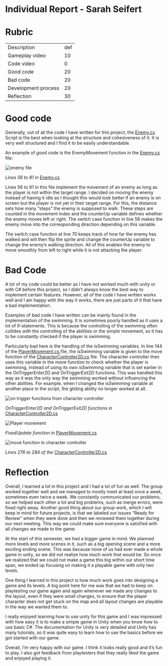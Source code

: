 # Individual Report - Sarah Seifert


# Rubric


<table>
  <tr>
   <td>Description
   </td>
   <td>def
   </td>
  </tr>
  <tr>
   <td>Gameplay video
   </td>
   <td>10
   </td>
  </tr>
  <tr>
   <td>Code video
   </td>
   <td>0
   </td>
  </tr>
  <tr>
   <td>Good code
   </td>
   <td>20
   </td>
  </tr>
  <tr>
   <td>Bad code
   </td>
   <td>20
   </td>
  </tr>
  <tr>
   <td>Development process
   </td>
   <td>20
   </td>
  </tr>
  <tr>
   <td>Reflection
   </td>
   <td>30
   </td>
  </tr>
</table>





# Good code

Generally, out of all the code I have written for this project, the [Enemy.cs](https://git.gvk.idi.ntnu.no/course/imt3603/imt3603-2022-workspace/symbiosis/this-symbiotic-world-of-ours/-/blob/main/This_Symbiotic_World_Of_Ours/Assets/Scripts/Enemy.cs) Script is the best when looking at the structure and cohesiveness of it. It is very well structured and I find it to be easily understandable.

An example of good code is the EnemyMovement function in the [Enemy.cs](https://git.gvk.idi.ntnu.no/course/imt3603/imt3603-2022-workspace/symbiosis/this-symbiotic-world-of-ours/-/blob/main/This_Symbiotic_World_Of_Ours/Assets/Scripts/Enemy.cs) file:


![enemy file](./Images/enemies_sarah.png)
 

*Lines 56 to 81 in* [Enemy.cs](https://git.gvk.idi.ntnu.no/course/imt3603/imt3603-2022-workspace/symbiosis/this-symbiotic-world-of-ours/-/blob/main/This_Symbiotic_World_Of_Ours/Assets/Scripts/Enemy.cs)


Lines 56 to 81 in this file implement the movement of an enemy as long as the player is not within the target range. I decided on moving the enemy instead of having it idle as I thought this would look better if an enemy is on screen but the player is not yet in their target range. For this, the distance sets how many “steps” the enemy is supposed to walk. These steps are counted in the movement index and the counterUp variable defines whether the enemy moves left or right. The switch case function in line 56 makes the enemy move into the corresponding direction depending on this variable.

The switch case function at line 70 keeps track of how far the enemy has walked and will then flip the sprite and change the counterUp variable to change the enemy’s walking direction. All of this enables the enemy to move smoothly from left to right while it is not attacking the player.


# Bad Code

A lot of my code could be better as I have not worked much with unity or with C# before this project, so I didn’t always know the best way to implement certain features. However, all of the code I have written works well and I am happy with the way it works, there are just parts of it that have a bad implementation.

Examples of bad code I have written can be mainly found in the implementation of the swimming. It is sometimes poorly handled as it uses a lot of if-statements. This is because the controlling of the swimming often collides with the controlling of the abilities or the simple movement, so it has to be constantly checked if the player is swimming.

 

Particularly bad here is the handling of the isSwimming variables. In line 144 of the [PlayerMovement.cs ](https://git.gvk.idi.ntnu.no/course/imt3603/imt3603-2022-workspace/symbiosis/this-symbiotic-world-of-ours/-/blob/main/This_Symbiotic_World_Of_Ours/Assets/Scripts/PlayerMovement.cs)file, the isSwimming variable is given to the move function of the  [CharacterController2D.cs](https://git.gvk.idi.ntnu.no/course/imt3603/imt3603-2022-workspace/symbiosis/this-symbiotic-world-of-ours/-/blob/main/This_Symbiotic_World_Of_Ours/Assets/Scripts/CharacterController2D.cs) file. The character controller then uses this variable in the move function to check whether the player is swimming, instead of using its own isSwimming variable that is set earlier in the OnTriggerEnter2D and OnTriggerExit2D functions. This was handled this way as it was the only way the swimming worked without influencing the other abilities. For example, when I changed the isSwimming variable at another place in the script, the gliding ability no longer worked at all.



![on trigger functions from character controller](./Images/ontrigger_sarah.png)


*OnTriggerEnter2D and OnTriggerExit2D functions in* [CharacterController2D.cs](https://git.gvk.idi.ntnu.no/course/imt3603/imt3603-2022-workspace/symbiosis/this-symbiotic-world-of-ours/-/blob/main/This_Symbiotic_World_Of_Ours/Assets/Scripts/CharacterController2D.cs)



![Player movement](./Images/playermovement_sarah.png)


*FixedUpdate function in* [PlayerMovement.cs](https://git.gvk.idi.ntnu.no/course/imt3603/imt3603-2022-workspace/symbiosis/this-symbiotic-world-of-ours/-/blob/main/This_Symbiotic_World_Of_Ours/Assets/Scripts/PlayerMovement.cs)



![move function in character controller](./Images/move_sarah.png)


*Lines 276 to 284 of the* [CharacterController2D.cs](https://git.gvk.idi.ntnu.no/course/imt3603/imt3603-2022-workspace/symbiosis/this-symbiotic-world-of-ours/-/blob/main/This_Symbiotic_World_Of_Ours/Assets/Scripts/CharacterController2D.cs) 


# Reflection

Overall, I learned a lot in this project and I had a lot of fun as well. The group worked together well and we managed to mostly meet at least once a week, sometimes even twice a week. We constantly communicated our problems, so we helped each other a lot and big problems, such as merge errors, were fixed right away. Another good thing about our group work, which I will keep in mind for future projects, is that we labeled our issues “Ready for Review” when they were done and then we reviewed them together during our next meeting. This way we could make sure everyone is satisfied with all changes we made to the game.

At the start of this semester, we had a bigger game in mind. We planned more levels and more scenes in it, such as a big opening scene and a more exciting ending scene. This was because none of us had ever made a whole game in unity, so we did not realize how much work that would be. So once we realized that we could not make a game this big within our short time span, we ended up focusing on making it a playable game with only two levels.

One thing I learned in this project is how much work goes into designing a game and its levels. A big point here for me was that we had to keep on playtesting our game again and again whenever we made any changes to the layout, even if they were small changes, to ensure that the player character does not get stuck on the map and all layout changes are playable in the way we wanted them to. 

I really enjoyed learning how to use unity for this game and I was impressed with how easy it is to make a simple game in Unity when you know how to use basic C#. The documentation for Unity is very detailed and Unity has many tutorials, so it was quite easy to learn how to use the basics before we got started with our game.

Overall, I’m very happy with our game. I think it looks really good and it’s fun to play. I also got feedback from playtesters that they really liked the game and enjoyed playing it.

